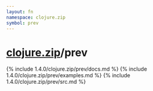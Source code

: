 ```yaml
---
layout: fn
namespace: clojure.zip
symbol: prev
---
```


# [clojure.zip](../)/prev

{% include 1.4.0/clojure.zip/prev/docs.md %}
{% include 1.4.0/clojure.zip/prev/examples.md %}
{% include 1.4.0/clojure.zip/prev/src.md %}

